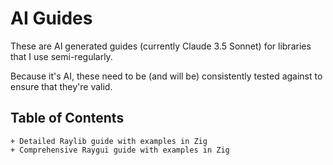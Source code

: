 # AI Guides
These are AI generated guides (currently Claude 3.5 Sonnet) for libraries that I use semi-regularly.

Because it's AI, these need to be (and will be) consistently tested against to ensure that they're valid.

## Table of Contents

    + Detailed Raylib guide with examples in Zig
    + Comprehensive Raygui guide with examples in Zig
